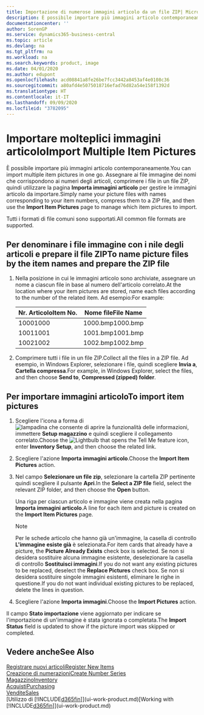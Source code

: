 ```yaml
---
title: Importazione di numerose immagini articolo da un file ZIP| Microsoft Docs
description: È possibile importare più immagini articolo contemporaneamente. Assegnare ai file immagine dei nomi che corrispondono ai numeri degli articoli, comprimere i file in un file zip, quindi utilizzare la pagina Importa immagini articolo per gestire le immagini articolo da importare.
documentationcenter: ''
author: SorenGP
ms.service: dynamics365-business-central
ms.topic: article
ms.devlang: na
ms.tgt_pltfrm: na
ms.workload: na
ms.search.keywords: product, image
ms.date: 04/01/2020
ms.author: edupont
ms.openlocfilehash: acd08841a8fe26be7fcc3442a8453af4e0108c36
ms.sourcegitcommit: a80afd4e5075018716efad76d82a54e158f1392d
ms.translationtype: HT
ms.contentlocale: it-IT
ms.lasthandoff: 09/09/2020
ms.locfileid: "3782095"
---
```

# <a name="import-multiple-item-pictures"></a><span data-ttu-id="641af-104">Importare molteplici immagini articolo</span><span class="sxs-lookup"><span data-stu-id="641af-104">Import Multiple Item Pictures</span></span>
<span data-ttu-id="641af-105">È possibile importare più immagini articolo contemporaneamente.</span><span class="sxs-lookup"><span data-stu-id="641af-105">You can import multiple item pictures in one go.</span></span> <span data-ttu-id="641af-106">Assegnare ai file immagine dei nomi che corrispondono ai numeri degli articoli, comprimere i file in un file ZIP, quindi utilizzare la pagina **Importa immagini articolo** per gestire le immagini articolo da importare.</span><span class="sxs-lookup"><span data-stu-id="641af-106">Simply name your picture files with names corresponding to your item numbers, compress them to a ZIP file, and then use the **Import Item Pictures** page to manage which item pictures to import.</span></span>

<span data-ttu-id="641af-107">Tutti i formati di file comuni sono supportati.</span><span class="sxs-lookup"><span data-stu-id="641af-107">All common file formats are supported.</span></span>

## <a name="to-name-picture-files-by-the-item-names-and-prepare-the-zip-file"></a><span data-ttu-id="641af-108">Per denominare i file immagine con i nile degli articoli e prepare il file ZIP</span><span class="sxs-lookup"><span data-stu-id="641af-108">To name picture files by the item names and prepare the ZIP file</span></span>
1. <span data-ttu-id="641af-109">Nella posizione in cui le immagini articolo sono archiviate, assegnare un nome a ciascun file in base al numero dell'articolo correlato.</span><span class="sxs-lookup"><span data-stu-id="641af-109">At the location where your item pictures are stored, name each files according to the number of the related item.</span></span> <span data-ttu-id="641af-110">Ad esempio:</span><span class="sxs-lookup"><span data-stu-id="641af-110">For example:</span></span>

    |<span data-ttu-id="641af-111">Nr. Articolo</span><span class="sxs-lookup"><span data-stu-id="641af-111">Item No.</span></span>|<span data-ttu-id="641af-112">Nome file</span><span class="sxs-lookup"><span data-stu-id="641af-112">File Name</span></span>|
    |-|-|
    |<span data-ttu-id="641af-113">1000</span><span class="sxs-lookup"><span data-stu-id="641af-113">1000</span></span>|<span data-ttu-id="641af-114">1000.bmp</span><span class="sxs-lookup"><span data-stu-id="641af-114">1000.bmp</span></span>|
    |<span data-ttu-id="641af-115">1001</span><span class="sxs-lookup"><span data-stu-id="641af-115">1001</span></span>|<span data-ttu-id="641af-116">1001.bmp</span><span class="sxs-lookup"><span data-stu-id="641af-116">1001.bmp</span></span>|
    |<span data-ttu-id="641af-117">1002</span><span class="sxs-lookup"><span data-stu-id="641af-117">1002</span></span>|<span data-ttu-id="641af-118">1002.bmp</span><span class="sxs-lookup"><span data-stu-id="641af-118">1002.bmp</span></span>|

2. <span data-ttu-id="641af-119">Comprimere tutti i file in un file ZIP.</span><span class="sxs-lookup"><span data-stu-id="641af-119">Collect all the files in a ZIP file.</span></span> <span data-ttu-id="641af-120">Ad esempio, in Windows Explorer, selezionare i file, quindi scegliere **Invia a**, **Cartella compressa**.</span><span class="sxs-lookup"><span data-stu-id="641af-120">For example, in Windows Explorer, select the files, and then choose **Send to**, **Compressed (zipped) folder**.</span></span>     

## <a name="to-import-item-pictures"></a><span data-ttu-id="641af-121">Per importare immagini articolo</span><span class="sxs-lookup"><span data-stu-id="641af-121">To import item pictures</span></span>
1. <span data-ttu-id="641af-122">Scegliere l'icona a forma di ![lampadina che consente di aprire la funzionalità delle informazioni](media/ui-search/search_small.png "Informazioni sull'operazione che si desidera eseguire"), immettere **Setup magazzino** e quindi scegliere il collegamento correlato.</span><span class="sxs-lookup"><span data-stu-id="641af-122">Choose the ![Lightbulb that opens the Tell Me feature](media/ui-search/search_small.png "Tell me what you want to do") icon, enter **Inventory Setup**, and then choose the related link.</span></span>
2. <span data-ttu-id="641af-123">Scegliere l'azione **Importa immagini articolo**.</span><span class="sxs-lookup"><span data-stu-id="641af-123">Choose the **Import Item Pictures** action.</span></span>
3. <span data-ttu-id="641af-124">Nel campo **Selezionare un file zip**, selezionare la cartella ZIP pertinente quindi scegliere il pulsante **Apri**.</span><span class="sxs-lookup"><span data-stu-id="641af-124">In the **Select a ZIP file** field, select the relevant ZIP folder, and then choose the **Open** button.</span></span>

    <span data-ttu-id="641af-125">Una riga per ciascun articolo e immagine viene creata nella pagina **Importa immagini articolo**.</span><span class="sxs-lookup"><span data-stu-id="641af-125">A line for each item and picture is created on the **Import Item Pictures** page.</span></span>

    > [!NOTE]
    > <span data-ttu-id="641af-126">Per le schede articolo che hanno già un'immagine, la casella di controllo **L'immagine esiste già** è selezionata.</span><span class="sxs-lookup"><span data-stu-id="641af-126">For item cards that already have a picture, the **Picture Already Exists** check box is selected.</span></span> <span data-ttu-id="641af-127">Se non si desidera sostituire alcuna immagine esistente, deselezionare la casella di controllo **Sostituisci immagini**.</span><span class="sxs-lookup"><span data-stu-id="641af-127">If you do not want any existing pictures to be replaced, deselect the **Replace Pictures** check box.</span></span> <span data-ttu-id="641af-128">Se non si desidera sostituire singole immagini esistenti, eliminare le righe in questione.</span><span class="sxs-lookup"><span data-stu-id="641af-128">If you do not want individual existing pictures to be replaced, delete the lines in question.</span></span>

3. <span data-ttu-id="641af-129">Scegliere l'azione **Importa immagini**.</span><span class="sxs-lookup"><span data-stu-id="641af-129">Choose the **Import Pictures** action.</span></span>

<span data-ttu-id="641af-130">Il campo **Stato importazione** viene aggiornato per indicare se l'importazione di un'immagine è stata ignorata o completata.</span><span class="sxs-lookup"><span data-stu-id="641af-130">The **Import Status** field is updated to show if the picture import was skipped or completed.</span></span>       

## <a name="see-also"></a><span data-ttu-id="641af-131">Vedere anche</span><span class="sxs-lookup"><span data-stu-id="641af-131">See Also</span></span>
[<span data-ttu-id="641af-132">Registrare nuovi articoli</span><span class="sxs-lookup"><span data-stu-id="641af-132">Register New Items</span></span>](inventory-how-register-new-items.md)  
[<span data-ttu-id="641af-133">Creazione di numerazioni</span><span class="sxs-lookup"><span data-stu-id="641af-133">Create Number Series</span></span>](ui-create-number-series.md)  
[<span data-ttu-id="641af-134">Magazzino</span><span class="sxs-lookup"><span data-stu-id="641af-134">Inventory</span></span>](inventory-manage-inventory.md)  
[<span data-ttu-id="641af-135">Acquisti</span><span class="sxs-lookup"><span data-stu-id="641af-135">Purchasing</span></span>](purchasing-manage-purchasing.md)  
[<span data-ttu-id="641af-136">Vendite</span><span class="sxs-lookup"><span data-stu-id="641af-136">Sales</span></span>](sales-manage-sales.md)  
<span data-ttu-id="641af-137">[Utilizzo di [!INCLUDE[d365fin](includes/d365fin_md.md)]](ui-work-product.md)</span><span class="sxs-lookup"><span data-stu-id="641af-137">[Working with [!INCLUDE[d365fin](includes/d365fin_md.md)]](ui-work-product.md)</span></span>
